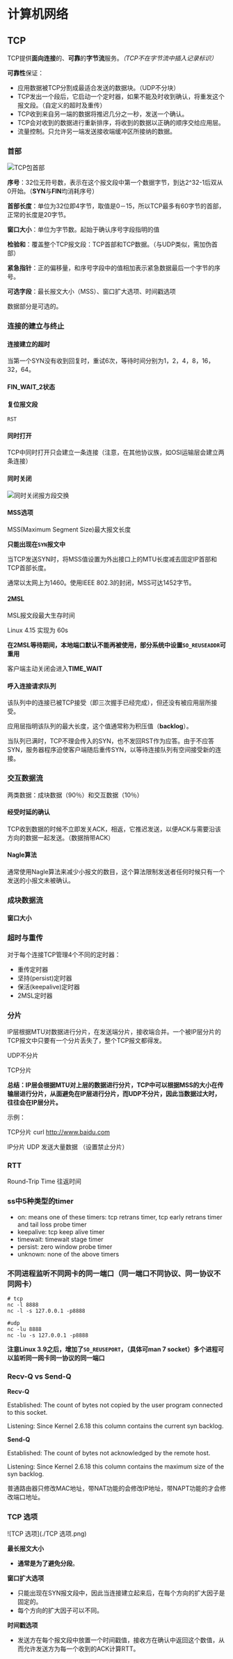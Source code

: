 # 计算机网络

## TCP

TCP提供**面向连接**的、**可靠**的**字节流**服务。*（TCP不在字节流中插入记录标识）*

**可靠性**保证：

- 应用数据被TCP分割成最适合发送的数据块。（UDP不分块）
- TCP发出一个段后，它启动一个定时器，如果不能及时收到确认，将重发这个报文段。（自定义的超时及重传）
- TCP收到来自另一端的数据将推迟几分之一秒，发送一个确认。
- TCP会对收到的数据进行重新排序，将收到的数据以正确的顺序交给应用层。
- 流量控制。只允许另一端发送接收端缓冲区所接纳的数据。

### 首部

![TCP包首部](./TCP包首部.png)

**序号**：32位无符号数，表示在这个报文段中第一个数据字节，到达2^32-1后双从0开始。（**SYN**与**FIN**均消耗序号）

**首部长度**：单位为32位即4字节，取值是0－15，所以TCP最多有60字节的首部，正常的长度是20字节。

**窗口大小**：单位为字节数。起始于确认序号字段指明的值

**检验和**：覆盖整个TCP报文段：TCP首部和TCP数据。（与UDP类似，需加伪首部）

**紧急指针**：正的偏移量，和序号字段中的值相加表示紧急数据最后一个字节的序号。

**可选字段**：最长报文大小（MSS）、窗口扩大选项、时间戳选项

数据部分是可选的。

### 连接的建立与终止

#### 连接建立的超时

当第一个SYN没有收到回复时，重试6次，等待时间分别为1，2，4，8，16，32，64。

#### FIN_WAIT_2状态

#### 复位报文段

`RST`

#### 同时打开

TCP中同时打开只会建立一条连接（注意，在其他协议族，如OSI运输层会建立两条连接）

#### 同时关闭

![同时关闭报方段交换](./同时关闭报方段交换.png)



#### MSS选项

MSS(Maximum Segment Size)最大报文长度

**只能出现在`SYN`报文中**

当TCP发送SYN时，将MSS值设置为外出接口上的MTU长度减去固定IP首部和TCP首部长度。

通常以太网上为1460。使用IEEE 802.3的封闭，MSS可达1452字节。

#### 2MSL

MSL报文段最大生存时间

Linux 4.15 实现为 60s

**在2MSL等待期间，本地端口默认不能再被使用，部分系统中设置`SO_REUSEADDR`可重用**

客户端主动关闭会进入**TIME_WAIT**

#### 呼入连接请求队列

该队列中的连接已被TCP接受（即三次握手已经完成），但还没有被应用层所接受。

应用层指明该队列的最大长度，这个值通常称为积压值（**backlog**）。

当队列已满时，TCP不理会传入的SYN，也不发回RST作为应答。由于不应答SYN，服务器程序迫使客户端随后重传SYN，以等待连接队列有空间接受新的连接。



### 交互数据流

两类数据：成块数据（90％）和交互数据（10％）

#### 经受时延的确认

TCP收到数据的时候不立即发关ACK，相返，它推迟发送，以便ACK与需要沿该方向的数据一起发送。（数据捎带ACK）

#### Nagle算法

通常使用Nagle算法来减少小报文的数目，这个算法限制发送者任何时候只有一个发送的小报文未被确认。

### 成块数据流

#### 窗口大小





### 超时与重传

对于每个连接TCP管理4个不同的定时器：

- 重传定时器
- 坚持(persist)定时器
- 保活(keepalive)定时器
- 2MSL定时器

### 分片

IP层根据MTU对数据进行分片，在发送端分片，接收端合并。一个被IP层分片的TCP报文中只要有一个分片丢失了，整个TCP报文都得发。

UDP不分片

TCP分片

**总结：IP层会根据MTU对上层的数据进行分片，TCP中可以根据MSS的大小在传输层进行分片，从面避免在IP层进行分片，而UDP不分片，因此当数据过大时，往往会在IP层分片。**

示例：

TCP分片 curl http://www.baidu.com

IP分片 UDP 发送大量数据 （设置禁止分片）

### RTT

Round-Trip Time 往返时间



### ss中5种类型的timer

- on: means one of these timers: tcp retrans timer, tcp early retrans timer and tail loss probe timer
- keepalive: tcp keep alive timer
- timewait: timewait stage timer
- persist: zero window probe timer
- unknown: none of the above timers


### 不同进程监听不同网卡的同一端口（同一端口不同协议、同一协议不同网卡）

```base
# tcp
nc -l 8888
nc -l -s 127.0.0.1 -p8888

#udp
nc -lu 8888
nc -lu -s 127.0.0.1 -p8888
```

**注意Linux 3.9之后，增加了`SO_REUSEPORT`，（具体可man 7 socket）多个进程可以监听同一网卡同一协议的同一端口**

### Recv-Q vs Send-Q

**Recv-Q**

Established: The count of bytes not copied by the user program connected to this socket.

Listening: Since Kernel 2.6.18 this column contains the current syn backlog.

**Send-Q**

Established: The count of bytes not acknowledged by the remote host.

Listening: Since Kernel 2.6.18 this column contains the maximum size of the syn backlog.



普通路由器只修改MAC地址，带NAT功能的会修改IP地址，带NAPT功能的才会修改端口地址。

### TCP 选项

![TCP 选项](./TCP 选项.png)

**最长报文大小**

- **通常是为了避免分段**。

**窗口扩大选项**

- 只能出现在SYN报文段中，因此当连接建立起来后，在每个方向的扩大因子是固定的。
- 每个方向的扩大因子可以不同。

**时间戳选项**

- 发送方在每个报文段中放置一个时间戳值，接收方在确认中返回这个数值，从而允许发送方为每一个收到的ACK计算RTT。

